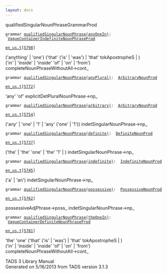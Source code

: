 ```yaml
---
layout: docs
---
```

<span class="title">qualifiedSingularNounPhrase</span><span class="type">GrammarProd</span>

`grammar `<span class="classExtLink">[`qualifiedSingularNounPhrase(anyOneIn)`](../object/qualifiedSingularNounPhrase(anyOneIn).html)</span>` :   `[`VagueContainerIndefiniteNounPhraseProd`](../object/VagueContainerIndefiniteNounPhraseProd.html)

[`en_us.t`](../file/en_us.t.html)`[`[`5798`](../source/en_us.t.html#5798)`]`

<div class="gramrule">

('anything' \| 'one') ('that' ('is' \| 'was') \| 'that' tokApostropheS
\| )  
('in' \| 'inside' \| 'inside' 'of' \| 'on' \| 'from')  
completeNounPhraseWithoutAll-\>cont\_  

</div>

`grammar `<span class="classExtLink">[`qualifiedSingularNounPhrase(anyPlural)`](../object/qualifiedSingularNounPhrase(anyPlural).html)</span>` :   `[`ArbitraryNounProd`](../object/ArbitraryNounProd.html)

[`en_us.t`](../file/en_us.t.html)`[`[`5772`](../source/en_us.t.html#5772)`]`

<div class="gramrule">

'any' 'of' explicitDetPluralNounPhrase-\>np\_  

</div>

`grammar `<span class="classExtLink">[`qualifiedSingularNounPhrase(arbitrary)`](../object/qualifiedSingularNounPhrase(arbitrary).html)</span>` :   `[`ArbitraryNounProd`](../object/ArbitraryNounProd.html)

[`en_us.t`](../file/en_us.t.html)`[`[`5754`](../source/en_us.t.html#5754)`]`

<div class="gramrule">

('any' \| 'one' \| '1' \| 'any' ('one' \| '1'))
indetSingularNounPhrase-\>np\_  

</div>

`grammar `<span class="classExtLink">[`qualifiedSingularNounPhrase(definite)`](../object/qualifiedSingularNounPhrase(definite).html)</span>` :   `[`DefiniteNounProd`](../object/DefiniteNounProd.html)

[`en_us.t`](../file/en_us.t.html)`[`[`5737`](../source/en_us.t.html#5737)`]`

<div class="gramrule">

('the' \| 'the' 'one' \| 'the' '1' \| ) indetSingularNounPhrase-\>np\_  

</div>

`grammar `<span class="classExtLink">[`qualifiedSingularNounPhrase(indefinite)`](../object/qualifiedSingularNounPhrase(indefinite).html)</span>` :   `[`IndefiniteNounProd`](../object/IndefiniteNounProd.html)

[`en_us.t`](../file/en_us.t.html)`[`[`5745`](../source/en_us.t.html#5745)`]`

<div class="gramrule">

('a' \| 'an') indetSingularNounPhrase-\>np\_  

</div>

`grammar `<span class="classExtLink">[`qualifiedSingularNounPhrase(possessive)`](../object/qualifiedSingularNounPhrase(possessive).html)</span>` :   `[`PossessiveNounProd`](../object/PossessiveNounProd.html)

[`en_us.t`](../file/en_us.t.html)`[`[`5762`](../source/en_us.t.html#5762)`]`

<div class="gramrule">

possessiveAdjPhrase-\>poss\_ indetSingularNounPhrase-\>np\_  

</div>

`grammar `<span class="classExtLink">[`qualifiedSingularNounPhrase(theOneIn)`](../object/qualifiedSingularNounPhrase(theOneIn).html)</span>` :   `[`VagueContainerDefiniteNounPhraseProd`](../object/VagueContainerDefiniteNounPhraseProd.html)

[`en_us.t`](../file/en_us.t.html)`[`[`5781`](../source/en_us.t.html#5781)`]`

<div class="gramrule">

'the' 'one' ('that' ('is' \| 'was') \| 'that' tokApostropheS \| )  
('in' \| 'inside' \| 'inside' 'of' \| 'on' \| 'from')  
completeNounPhraseWithoutAll-\>cont\_  

</div>

<div class="ftr">

TADS 3 Library Manual  
Generated on 5/16/2013 from TADS version 3.1.3

</div>
